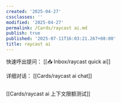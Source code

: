 ```yaml
---
created: '2025-04-27'
cssclasses: ''
modified: '2025-04-27'
permalink: /Cards/raycast ai.md
publish: true
published: '2025-07-11T16:03:21.267+08:00'
title: raycast ai
---
```

快速呼出提问：
[[📥 Inbox/raycast quick ai]]

详细对话：
[[Cards/raycast ai chat]]

## 

[[Cards/raycast ai 上下文限额测试]]